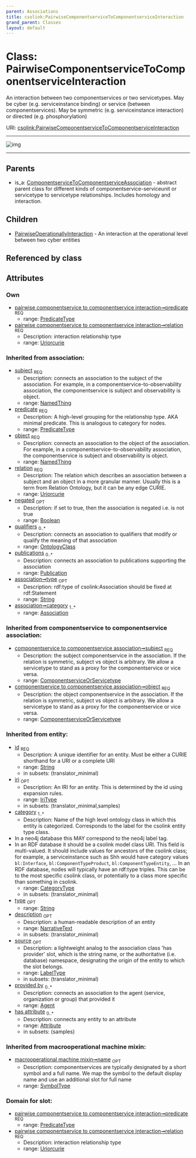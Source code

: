 ```yaml
---
parent: Associations
title: csolink:PairwiseComponentserviceToComponentserviceInteraction
grand_parent: Classes
layout: default
---
```


# Class: PairwiseComponentserviceToComponentserviceInteraction


An interaction between two componentservices or two servicetypes. May be cyber (e.g. serviceinstance binding) or service (between componentservices). May be symmetric (e.g. serviceinstance interaction) or directed (e.g. phosphorylation)

URI: [csolink:PairwiseComponentserviceToComponentserviceInteraction](https://w3id.org/csolink/vocab/PairwiseComponentserviceToComponentserviceInteraction)


---

![img](http://yuml.me/diagram/nofunky;dir:TB/class/[Publication],[PairwiseOperationallyInteraction],[PairwiseComponentserviceToComponentserviceInteraction%7Cpredicate:predicate_type;relation:uriorcurie;negated(i):boolean%20%3F;type(i):string%20%3F;id(i):string;iri(i):iri_type%20%3F;name(i):label_type%20%3F;description(i):narrative_text%20%3F;source(i):label_type%20%3F]%5E-[PairwiseOperationallyInteraction],[ComponentserviceToComponentserviceAssociation]%5E-[PairwiseComponentserviceToComponentserviceInteraction],[OntologyClass],[ComponentserviceToComponentserviceAssociation],[ComponentserviceOrServicetype],[Attribute],[Association],[Agent])

---


## Parents

 *  is_a: [ComponentserviceToComponentserviceAssociation](ComponentserviceToComponentserviceAssociation.md) - abstract parent class for different kinds of componentservice-serviceunit or servicetype to servicetype relationships. Includes homology and interaction.

## Children

 * [PairwiseOperationallyInteraction](PairwiseOperationallyInteraction.md) - An interaction at the operational level between two cyber entities

## Referenced by class


## Attributes


### Own

 * [pairwise componentservice to componentservice interaction➞predicate](pairwise_componentservice_to_componentservice_interaction_predicate.md)  <sub>REQ</sub>
    * range: [PredicateType](types/PredicateType.md)
 * [pairwise componentservice to componentservice interaction➞relation](pairwise_componentservice_to_componentservice_interaction_relation.md)  <sub>REQ</sub>
    * Description: interaction relationship type
    * range: [Uriorcurie](types/Uriorcurie.md)

### Inherited from association:

 * [subject](subject.md)  <sub>REQ</sub>
    * Description: connects an association to the subject of the association. For example, in a componentservice-to-observability association, the componentservice is subject and observability is object.
    * range: [NamedThing](NamedThing.md)
 * [predicate](predicate.md)  <sub>REQ</sub>
    * Description: A high-level grouping for the relationship type. AKA minimal predicate. This is analogous to category for nodes.
    * range: [PredicateType](types/PredicateType.md)
 * [object](object.md)  <sub>REQ</sub>
    * Description: connects an association to the object of the association. For example, in a componentservice-to-observability association, the componentservice is subject and observability is object.
    * range: [NamedThing](NamedThing.md)
 * [relation](relation.md)  <sub>REQ</sub>
    * Description: The relation which describes an association between a subject and an object in a more granular manner. Usually this is a term from Relation Ontology, but it can be any edge CURIE.
    * range: [Uriorcurie](types/Uriorcurie.md)
 * [negated](negated.md)  <sub>OPT</sub>
    * Description: if set to true, then the association is negated i.e. is not true
    * range: [Boolean](types/Boolean.md)
 * [qualifiers](qualifiers.md)  <sub>0..*</sub>
    * Description: connects an association to qualifiers that modify or qualify the meaning of that association
    * range: [OntologyClass](OntologyClass.md)
 * [publications](publications.md)  <sub>0..*</sub>
    * Description: connects an association to publications supporting the association
    * range: [Publication](Publication.md)
 * [association➞type](association_type.md)  <sub>OPT</sub>
    * Description: rdf:type of csolink:Association should be fixed at rdf:Statement
    * range: [String](types/String.md)
 * [association➞category](association_category.md)  <sub>1..*</sub>
    * range: [Association](Association.md)

### Inherited from componentservice to componentservice association:

 * [componentservice to componentservice association➞subject](componentservice_to_componentservice_association_subject.md)  <sub>REQ</sub>
    * Description: the subject componentservice in the association. If the relation is symmetric, subject vs object is arbitrary. We allow a servicetype to stand as a proxy for the componentservice or vice versa.
    * range: [ComponentserviceOrServicetype](ComponentserviceOrServicetype.md)
 * [componentservice to componentservice association➞object](componentservice_to_componentservice_association_object.md)  <sub>REQ</sub>
    * Description: the object componentservice in the association. If the relation is symmetric, subject vs object is arbitrary. We allow a servicetype to stand as a proxy for the componentservice or vice versa.
    * range: [ComponentserviceOrServicetype](ComponentserviceOrServicetype.md)

### Inherited from entity:

 * [id](id.md)  <sub>REQ</sub>
    * Description: A unique identifier for an entity. Must be either a CURIE shorthand for a URI or a complete URI
    * range: [String](types/String.md)
    * in subsets: (translator_minimal)
 * [iri](iri.md)  <sub>OPT</sub>
    * Description: An IRI for an entity. This is determined by the id using expansion rules.
    * range: [IriType](types/IriType.md)
    * in subsets: (translator_minimal,samples)
 * [category](category.md)  <sub>1..*</sub>
    * Description: Name of the high level ontology class in which this entity is categorized. Corresponds to the label for the csolink entity type class.
 * In a neo4j database this MAY correspond to the neo4j label tag.
 * In an RDF database it should be a csolink model class URI.
This field is multi-valued. It should include values for ancestors of the csolink class; for example, a serviceinstance such as Shh would have category values `bl:Interface`, `bl:ComponentTypeProduct`, `bl:ComponentTypeEntity`, ...
In an RDF database, nodes will typically have an rdf:type triples. This can be to the most specific csolink class, or potentially to a class more specific than something in csolink.
    * range: [CategoryType](types/CategoryType.md)
    * in subsets: (translator_minimal)
 * [type](type.md)  <sub>OPT</sub>
    * range: [String](types/String.md)
 * [description](description.md)  <sub>OPT</sub>
    * Description: a human-readable description of an entity
    * range: [NarrativeText](types/NarrativeText.md)
    * in subsets: (translator_minimal)
 * [source](source.md)  <sub>OPT</sub>
    * Description: a lightweight analog to the association class 'has provider' slot, which is the string name, or the authoritative (i.e. database) namespace, designating the origin of the entity to which the slot belongs.
    * range: [LabelType](types/LabelType.md)
    * in subsets: (translator_minimal)
 * [provided by](provided_by.md)  <sub>0..*</sub>
    * Description: connects an association to the agent (service, organization or group) that provided it
    * range: [Agent](Agent.md)
 * [has attribute](has_attribute.md)  <sub>0..*</sub>
    * Description: connects any entity to an attribute
    * range: [Attribute](Attribute.md)
    * in subsets: (samples)

### Inherited from macrooperational machine mixin:

 * [macrooperational machine mixin➞name](macrooperational_machine_mixin_name.md)  <sub>OPT</sub>
    * Description: componentservices are typically designated by a short symbol and a full name. We map the symbol to the default display name and use an additional slot for full name
    * range: [SymbolType](types/SymbolType.md)

### Domain for slot:

 * [pairwise componentservice to componentservice interaction➞predicate](pairwise_componentservice_to_componentservice_interaction_predicate.md)  <sub>REQ</sub>
    * range: [PredicateType](types/PredicateType.md)
 * [pairwise componentservice to componentservice interaction➞relation](pairwise_componentservice_to_componentservice_interaction_relation.md)  <sub>REQ</sub>
    * Description: interaction relationship type
    * range: [Uriorcurie](types/Uriorcurie.md)
